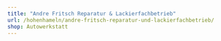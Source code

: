 ```yaml
---
title: "Andre Fritsch Reparatur & Lackierfachbetrieb"
url: /hohenhameln/andre-fritsch-reparatur-und-lackierfachbetrieb/
shop: Autowerkstatt
---
```


